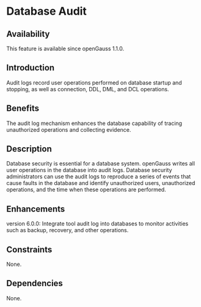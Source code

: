 # Database Audit<a name="EN-US_TOPIC_0000001151995069"></a>

## Availability<a name="section10188029"></a>

This feature is available since openGauss 1.1.0.

## Introduction<a name="section24583399"></a>

Audit logs record user operations performed on database startup and stopping, as well as connection, DDL, DML, and DCL operations.

## Benefits<a name="section19924005"></a>

The audit log mechanism enhances the database capability of tracing unauthorized operations and collecting evidence.

## Description<a name="section45098318"></a>

Database security is essential for a database system. openGauss writes all user operations in the database into audit logs. Database security administrators can use the audit logs to reproduce a series of events that cause faults in the database and identify unauthorized users, unauthorized operations, and the time when these operations are performed.

## Enhancements<a name="section3231685"></a>

version 6.0.0: Integrate tool audit log  into databases to monitor activities such as backup, recovery, and other operations.

## Constraints<a name="section06531946143616"></a>

None.

## Dependencies<a name="section29085170"></a>

None.


